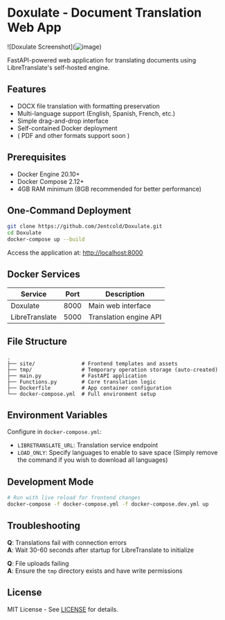 # Doxulate - Document Translation Web App

![Doxulate Screenshot](![image]((https://github.com/user-attachments/assets/553911f0-8a84-4fd3-9571-f86319ad2141)
)) 


FastAPI-powered web application for translating documents using LibreTranslate's self-hosted engine.

## Features

- DOCX file translation with formatting preservation 
- Multi-language support (English, Spanish, French, etc.)
- Simple drag-and-drop interface
- Self-contained Docker deployment
- ( PDF and other formats support soon )

## Prerequisites

- Docker Engine 20.10+
- Docker Compose 2.12+
- 4GB RAM minimum (8GB recommended for better performance)

## One-Command Deployment

```bash
git clone https://github.com/Jentcold/Doxulate.git
cd Doxulate
docker-compose up --build
```

Access the application at: [http://localhost:8000](http://localhost:8000)

## Docker Services

| Service | Port | Description |
|---------|------|-------------|
| Doxulate | 8000 | Main web interface |
| LibreTranslate | 5000 | Translation engine API |

## File Structure

```
.
├── site/               # Frontend templates and assets
├── tmp/                # Temporary operation storage (auto-created)
├── main.py             # FastAPI application
├── Functions.py        # Core translation logic
├── Dockerfile          # App container configuration
└── docker-compose.yml  # Full environment setup
```

## Environment Variables

Configure in `docker-compose.yml`:

- `LIBRETRANSLATE_URL`: Translation service endpoint
- `LOAD_ONLY`: Specify languages to enable to save space
  (Simply remove the command if you wish to download all languages)

## Development Mode

```bash
# Run with live reload for frontend changes
docker-compose -f docker-compose.yml -f docker-compose.dev.yml up
```

## Troubleshooting

**Q**: Translations fail with connection errors  
**A**: Wait 30-60 seconds after startup for LibreTranslate to initialize 

**Q**: File uploads failing  
**A**: Ensure the `tmp` directory exists and have write permissions

## License

MIT License - See [LICENSE](LICENSE) for details.
